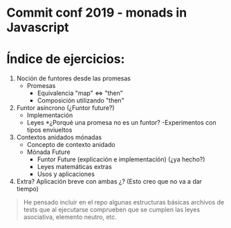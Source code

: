 # Commit conf 2019 - monads in Javascript
Índice de ejercicios:
==========================================
1. Noción de funtores desde las promesas
    * Promesas
        - Equivalencia "map" <=> "then"
        - Composición utilizando "then"
2. Funtor asíncrono (¿Funtor future?)
    * Implementación
    * Leyes 
    *¿Porqué una promesa no es un funtor?
        -Experimentos con tipos enviueltos
3. Contextos anidados mónadas
    * Concepto de contexto anidado
    * Mónada Future
        * Funtor Future (explicación e implementación) (¿ya hecho?)
        * Leyes matemáticas extras
        * Usos y aplicaciones
4. Extra? Aplicación breve con ambas ¿? (Esto creo que no va a dar tiempo) 

> He pensado incluir en el repo algunas estructuras básicas 
> archivos de tests que al ejecutarse comprueben que se cumplen las leyes
> asociativa, elemento neutro, etc. 